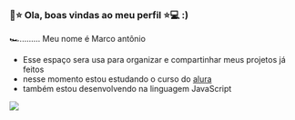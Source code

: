 ### 📱⭐ Ola, boas vindas ao meu perfil ⭐💻 :)

🏎️......... Meu nome é Marco antônio 

- Esse espaço sera usa para organizar e compartinhar meus projetos já feitos
- nesse momento estou estudando o curso do [alura](https://www.alura.com.br)
- também estou desenvolvendo na linguagem JavaScript

![](https://media.tenor.com/P-8ZvqnS4AwAAAAM/dancing-cat-dancing-kitten.gif)
